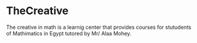 # TheCreative
The creative in math is a learnig center that provides courses for stutudents of Mathimatics in Egypt tutored by Mr/ Alaa Mohey.
